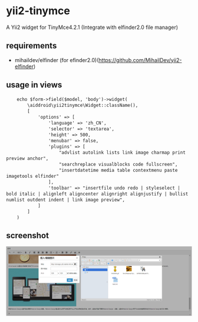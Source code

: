 # yii2-tinymce
A Yii2 widget for TinyMce4.2.1 (Integrate with elfinder2.0 file manager)
## requirements
- mihaildev/elfinder (for efinder2.0)(https://github.com/MihailDev/yii2-elfinder)

## usage in views
```
    echo $form->field($model, 'body')->widget(
        \aiddroid\yii2tinymce\Widget::className(),
        [
            'options' => [
                'language' => 'zh_CN',
                'selector' => 'textarea',
                'height' => 500,
                'menubar' => false,
                'plugins' => [
                    "advlist autolink lists link image charmap print preview anchor",
                    "searchreplace visualblocks code fullscreen",
                    "insertdatetime media table contextmenu paste imagetools elfinder"
                ],
                'toolbar' => "insertfile undo redo | styleselect | bold italic | alignleft aligncenter alignright alignjustify | bullist numlist outdent indent | link image preview",
            ]
        ]
    )
```

## screenshot
 ![image](https://raw.githubusercontent.com/aiddroid/yii2-tinymce/master/screenshot.jpg)
